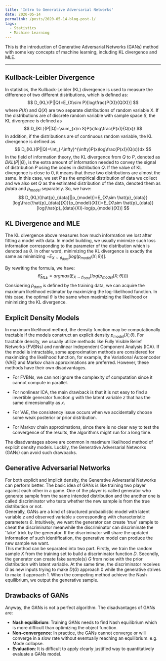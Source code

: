 ```yaml
---
title: 'Intro to Generative Adversarial Networks'
date: 2020-05-14
permalink: /posts/2020-05-14-blog-post-1/
tags:
  - Statistics
  - Machine Learning
---
```


This is the introduction of Generative Adversarial Networks (GANs) method with some key concepts of machine learning, including KL divergence and MLE.

------
## Kullback-Leibler Divergence

In statistics, the Kullback-Leibler (KL) divergence is used to measure the difference of two different distributions, which is defined as:  <br/>
$$
D_{KL}(P||Q)=E_{X\sim P}[log\frac{P(X)}{Q(X)}]
$$
where $P(X)$ and $Q(X)$ are two separate distributions of random variable X. If the distributions are of discrete random variable with sample space $S$, the KL divergence is defined as  <br/>
$$
D_{KL}(P||Q)=\sum_{x\in S}P(x)log\frac{P(x)}{Q(x)}
$$
In addition, if the distributions are of continuous random variable, the KL divergence is defined as <br/>
$$
D_{KL}(P||Q)=\int_{-\infty}^{\infty}P(x)log\frac{P(x)}{Q(x)}dx
$$
In the field of information theory, the KL divergence from $Q$ to $P$, denoted as $D{KL}(P||Q)$, is the extra amount of information needed to convey the signal of distribution $P$ using the codes in distribution $Q$. If the value of KL divergence is close to $0$, it means that these two distributions are almost the same. In this case, we set $P$ as the empirical distribution of data we collect and we also set $Q$ as the estimated distribution of the data, denoted them as $\hat{p}{data}$ and $p_{model}$ separately. So, we have: <br/>
$$
D_{KL}(\hat{p}_{data}||p_{model})=E_{X\sim \hat{p}_{data}}[log\frac{\hat{p}_{data}(X)}{p_{model}(X)}]=E_{X\sim \hat{p}_{data}}[log(\hat{p}_{data}(X))-log(p_{model}(X))]
$$


## KL Divergence and MLE

The KL divergence above measures how much information we lost after fitting a model with data. In model building, we usually minimize such loss information corresponding to the parameter of the distribution which is denoted as $\theta$. In other word, minimizing the KL divergence is exactly the same as minimizing $-E_{X\sim \hat{p}_{data}}[log(p_{model}(X;\theta))]$.  <br/>

By rewriting the formula, we have: <br/>
$$
\hat{\theta}_{MLE} = argmax ( E_{X\sim \hat{p}_{data}}[log(p_{model}(X;\theta))])
$$
Considering $\hat{p}_{data}$ is defined by the training data, we can acquire the maximum likelihood estimator by maximizing the log-likelihood function. In this case, the optimal $\theta$ is the same when maximizing the likelihood or minimizing the KL divergence.<br/>

## Explicit Density Models

In maximum likelihood method, the density function may be computationally tractable if the models construct an explicit density $p_{model}(X;\theta)$. For tractable density, we usually utilize methods like Fully Visible Belief Networks (FVBNs) and nonlinear Independent Component Analysis (ICA). If the model is intractable, some approximation methods are considered for maximizing the likelihood function, for example, the Variational Autoencoder (VAE) and Markov chain approximations are preferred. However, these methods have their own disadvantages.<br/>

- For FVBNs, we can not ignore the complexity of computation since it cannot compute in parallel.<br/>

- For nonlinear ICA, the main drawback is that it is not easy to find a invertible generator function $g$ with the latent variable $z$ that has the same dimensionality as $x$.<br/>

-  For VAE, the consistency issue occurs when we accidentally choose some weak posterior or prior distribution.<br/>

-  For Markov chain approximations, since there is no clear way to test the convergence of the results, the algorithms might run for a long time.<br/>

  The disadvantages above are common in maximum likelihood method of explicit density models. Luckily, the Generative Adversarial Networks (GANs) can avoid such drawbacks.<br/>

## Generative Adversarial Networks

For both explicit and implicit density, the Generative Adversarial Networks can perform better. The basic idea of GANs is like training two player against each other in a game. One of the player is called generator who generate sample from the same intended distribution and the another one is called discriminator who tests whether the new sample is from the true distribution or not. <br/>
Generally, GANs are a kind of structured probabilistic model with latent variable $z$ and observed variable $x$ corresponding with characteristic parameters $\theta$. Intuitively, we want the generator can create 'true' sample to cheat the discriminator meanwhile the discriminator can discriminate the 'fake' trick by the generator. If the discriminator will share the updated information of such identification, the generative model can produce the new sample we want. <br/>
This method can be separated into two part. Firstly, we train the random sample $X$ from the training set to build a discriminator function $D$. Secondly, the generator can create fake sample(s) $G$ from noise with the prior distribution with latent variable. At the same time, the discriminator receives $G$ as new inputs trying to make $D(G)$ approach 0 while the generative strives to make it approach 1. When the competing method achieve the Nash equilibrium, we output the generative sample.<br/>

## Drawbacks of GANs

Anyway, the GANs is not a perfect algorithm. The disadvantages of GANs are: <br/>

- **Nash equilibrium**: Training GANs needs to find Nash equilibrium which is more difficult than optimizing the object function.<br/>
- **Non-convergence**: In practice, the GANs cannot converge or will converge in a slow rate without eventually reaching an equilibrium. e.g. Mode collapse.<br/>
- **Evaluation**: It is difficult to apply clearly justified way to quantitatively evaluate a GANs model.<br/>